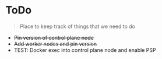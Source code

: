 # ToDo

> Place to keep track of things that we need to do

- ~~Pin version of control plane node~~
- ~~Add worker nodes and pin version~~
- TEST: Docker exec into control plane node and enable PSP